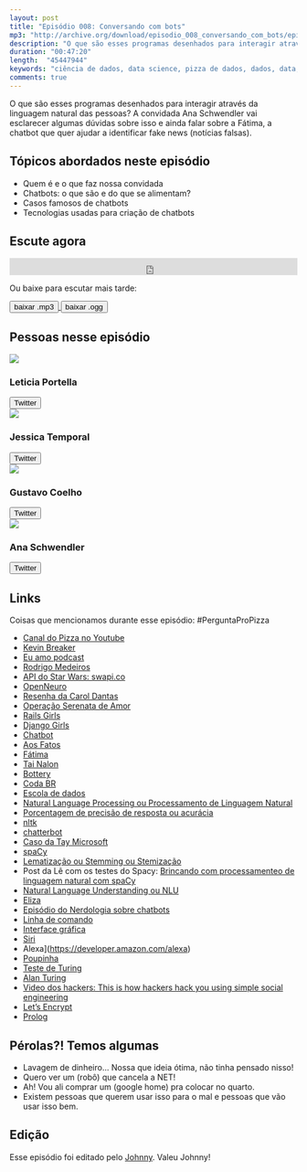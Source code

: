 ```yaml
---
layout: post
title: "Episódio 008: Conversando com bots"
mp3: "http://archive.org/download/episodio_008_conversando_com_bots/episodio_008_conversando_com_bots.mp3"
description: "O que são esses programas desenhados para interagir através da linguagem natural das pessoas? A convidada Ana Schwendler vai esclarecer algumas dúvidas sobre isso e ainda falar sobre a Fátima, a chatbot que quer ajudar a identificar fake news (notícias falsas)."
duration: "00:47:20"
length:  "45447944"
keywords: "ciência de dados, data science, pizza de dados, dados, data, data Science pizza, python, ds, machine learning, processamento de linguagem natural, nlp, chatbots, chatbot"
comments: true
---
```


O que são esses programas desenhados para interagir através da linguagem natural das pessoas? A convidada Ana Schwendler vai esclarecer algumas dúvidas sobre isso e ainda falar sobre a Fátima, a chatbot que quer ajudar a identificar fake news (notícias falsas).

## Tópicos abordados neste episódio

- Quem é e o que faz nossa convidada
- Chatbots: o que são e do que se alimentam?
- Casos famosos de chatbots
- Tecnologias usadas para criação de chatbots

## Escute agora

<div class="player-div">
<iframe src="https://archive.org/embed/episodio_008_conversando_com_bots" width="100%" height="30" frameborder="0" webkitallowfullscreen="true" mozallowfullscreen="true" allowfullscreen></iframe>
</div>

Ou baixe para escutar mais tarde:
<div class="download">
  <a href="https://archive.org/download/episodio_008_conversando_com_bots/episodio_008_conversando_com_bots.mp3">
    <button class="btn btn-mp3">baixar .mp3</button>
  </a>
  <a href="https://archive.org/download/episodio_008_conversando_com_bots/episodio_008_conversando_com_bots.ogg">
    <button class="btn btn-ogg">baixar .ogg</button>
  </a>
</div>

## Pessoas nesse episódio

<div class="row">
  <div class="pizzaiolo-img">
    <img class="img-circle" src="{{ site.lele_photo }}">
  </div>
  <div>
    <h3>Leticia Portella</h3>
    <a href="https://twitter.com/leleportella">
      <button class="btn btn-twitter">Twitter</button>
    </a>
  </div>
</div>
<div class="row">
  <div class="pizzaiolo-img">
    <img class="img-circle" src="{{ site.jess_photo }}">
  </div>
  <div>
    <h3>Jessica Temporal</h3>
    <a href="https://twitter.com/jesstemporal">
      <button class="btn btn-twitter">Twitter</button>
    </a>
  </div>
</div>
<div class="row">
  <div class="pizzaiolo-img">
    <img class="img-circle" src="{{ site.gust_photo }}">
  </div>
  <div>
    <h3>Gustavo Coelho</h3>
    <a href="https://twitter.com/gusrabbit">
      <button class="btn btn-twitter">Twitter</button>
    </a>
  </div>
</div>
<div class="row">
  <div class="pizzaiolo-img">
    <img class="img-circle" src="https://pbs.twimg.com/profile_images/776225219795116032/I8PSmdIN_400x400.jpg">
  </div>
  <div>
    <h3>Ana Schwendler</h3>
        <a href="https://twitter.com/anaschwendler">
      <button class="btn btn-twitter">Twitter</button>
    </a>
  </div>
</div>

## Links

Coisas que mencionamos durante esse episódio:
#PerguntaProPizza
- [Canal do Pizza no Youtube](https://www.youtube.com/c/pizzadedados)
- [Kevin Breaker](https://medium.com/@kevinbreaker/principais-podcasts-brasileiros-de-tecnologia-6ff8944226f7)
- [Eu amo podcast](https://twitter.com/euamopodcast/status/992515179383590913)
- [Rodrigo Medeiros](https://medium.com/@medeiros_rod/curadoria-mensal-de-podcasts-sobre-ux-visualiza%C3%A7%C3%A3o-de-dados-e-desenvolvimento-web-em-portugu%C3%AAs-e3180be50cbf)
- [API do Star Wars: swapi.co](https://swapi.co/)
- [OpenNeuro](https://openneuro.org/)
- [Resenha da Carol Dantas](http://carolinedantas.com/2018/05/07/ep1.html)
- [Operação Serenata de Amor](https://serenata.ai)
- [Rails Girls](http://railsgirls.com/)
- [Django Girls](http://djangogirls.org/)
- [Chatbot](https://pt.wikipedia.org/wiki/Chatbot)
- [Aos Fatos](http://aosfatos.org/)
- [Fátima](https://aosfatos.org/noticias/aos-fatos-e-facebook-unem-se-para-desenvolver-robo-checadora/)
- [Tai Nalon](https://twitter.com/tainalon)
- [Bottery](http://bottery.io/)
- [Coda BR](https://coda.escoladedados.org/)
- [Escola de dados](https://escoladedados.org/)
- [Natural Language Processing ou Processamento de Linguagem Natural](https://pt.wikipedia.org/wiki/Processamento_de_linguagem_natural)
- [Porcentagem de precisão de resposta ou acurácia](http://www.galileu.esalq.usp.br/mostra_topico.php?cod=84)
- [nltk](https://www.nltk.org/)
- [chatterbot](https://github.com/gunthercox/ChatterBot)
- [Caso da Tay Microsoft](https://www.telegraph.co.uk/technology/2016/03/24/microsofts-teen-girl-ai-turns-into-a-hitler-loving-sex-robot-wit/)
- [spaCy](https://spacy.io/)
- [Lematização ou Stemming ou Stemização](https://pt.wikipedia.org/wiki/Stemiza%C3%A7%C3%A3o)
- Post da Lê com os testes do Spacy: [Brincando com processamenteo de linguagem natural com spaCy](http://leportella.com/pt-br/2017/11/30/brincando-de-nlp-com-spacy.html)
- [Natural Language Understanding ou NLU](https://en.wikipedia.org/wiki/Natural_language_understanding)
- [Eliza](https://pt.wikipedia.org/wiki/ELIZA)
- [Episódio do Nerdologia sobre chatbots](https://youtu.be/VhC_wAsw2-c)
- [Linha de comando](https://pt.wikipedia.org/wiki/Interpretador_de_comandos)
- [Interface gráfica](https://pt.wikipedia.org/wiki/Interface_gr%C3%A1fica_do_utilizador)
- [Siri](https://www.apple.com/br/ios/siri/)
- Alexa](https://developer.amazon.com/alexa)
- [Poupinha](http://www.saopaulo.sp.gov.br/spnoticias/poupatempo-tem-robo-virtual-que-facilita-atendimento-e-agenda-horarios/)
- [Teste de Turing](https://pt.wikipedia.org/wiki/Teste_de_Turing)
- [Alan Turing](https://pt.wikipedia.org/wiki/Alan_Turing)
- [Video dos hackers: This is how hackers hack you using simple social engineering](https://www.youtube.com/watch?v=lc7scxvKQOo)
- [Let’s Encrypt](https://letsencrypt.org/)
- [Prolog](https://pt.wikipedia.org/wiki/Prolog)


## Pérolas?! Temos algumas

- Lavagem de dinheiro... Nossa que ideia ótima, não tinha pensado nisso!
- Quero ver um (robô) que cancela a NET!
- Ah! Vou ali comprar um (google home) pra colocar no quarto.
- Existem pessoas que querem usar isso para o mal e pessoas que vão usar isso bem.


## Edição

Esse episódio foi editado pelo [Johnny](https://www.instagram.com/johnnyduluti/). Valeu Johnny!
